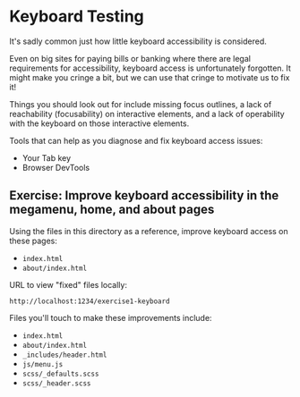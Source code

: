 # Keyboard Testing

It's sadly common just how little keyboard accessibility is considered.

Even on big sites for paying bills or banking where there are legal requirements for accessibility, keyboard access is unfortunately forgotten. It might make you cringe a bit, but we can use that cringe to motivate us to fix it!

Things you should look out for include missing focus outlines, a lack of reachability (focusability) on
interactive elements, and a lack of operability with the keyboard on those interactive elements.

Tools that can help as you diagnose and fix keyboard access issues:

- Your Tab key
- Browser DevTools

## Exercise: Improve keyboard accessibility in the megamenu, home, and about pages

Using the files in this directory as a reference, improve keyboard access on these pages:

- `index.html`
- `about/index.html`

URL to view "fixed" files locally:

`http://localhost:1234/exercise1-keyboard`

Files you'll touch to make these improvements include:

- `index.html`
- `about/index.html`
- `_includes/header.html`
- `js/menu.js`
- `scss/_defaults.scss`
- `scss/_header.scss`
